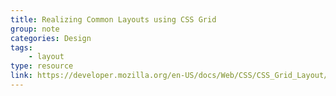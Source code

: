 ```yaml
---
title: Realizing Common Layouts using CSS Grid
group: note
categories: Design
tags:
    - layout
type: resource
link: https://developer.mozilla.org/en-US/docs/Web/CSS/CSS_Grid_Layout/Realizing_common_layouts_using_CSS_Grid_Layout
---
```

